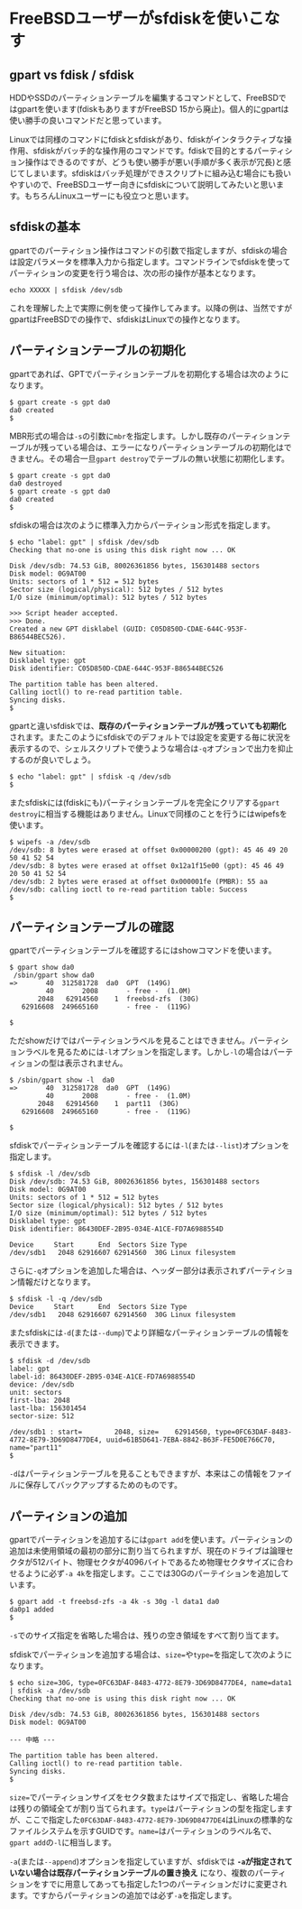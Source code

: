 # FreeBSDユーザーがsfdiskを使いこなす

## gpart vs fdisk / sfdisk

HDDやSSDのパーティションテーブルを編集するコマンドとして、FreeBSDではgpartを使います(fdiskもありますがFreeBSD 15から廃止)。個人的にgpartは使い勝手の良いコマンドだと思っています。

Linuxでは同様のコマンドにfdiskとsfdiskがあり、fdiskがインタラクティブな操作用、sfdiskがバッチ的な操作用のコマンドです。fdiskで目的とするパーティション操作はできるのですが、どうも使い勝手が悪い(手順が多く表示が冗長)と感じてしまいます。sfdiskはバッチ処理ができスクリプトに組み込む場合にも扱いやすいので、FreeBSDユーザー向きにsfdiskについて説明してみたいと思います。もちろんLinuxユーザーにも役立つと思います。

## sfdiskの基本

gpartでのパーティション操作はコマンドの引数で指定しますが、sfdiskの場合は設定パラメータを標準入力から指定します。コマンドラインでsfdiskを使ってパーティションの変更を行う場合は、次の形の操作が基本となります。

```console
echo XXXXX | sfdisk /dev/sdb
```

これを理解した上で実際に例を使って操作してみます。以降の例は、当然ですがgpartはFreeBSDでの操作で、sfdiskはLinuxでの操作となります。

## パーティションテーブルの初期化

gpartであれば、GPTでパーティションテーブルを初期化する場合は次のようになります。

```console
$ gpart create -s gpt da0
da0 created
$
```

MBR形式の場合は`-s`の引数に`mbr`を指定します。しかし既存のパーティションテーブルが残っている場合は、エラーになりパーティションテーブルの初期化はできません。その場合一旦`gpart destroy`でテーブルの無い状態に初期化します。

```console
$ gpart create -s gpt da0
da0 destroyed
$ gpart create -s gpt da0
da0 created
$
```

sfdiskの場合は次のように標準入力からパーティション形式を指定します。

```console
$ echo "label: gpt" | sfdisk /dev/sdb
Checking that no-one is using this disk right now ... OK

Disk /dev/sdb: 74.53 GiB, 80026361856 bytes, 156301488 sectors
Disk model: 0G9AT00
Units: sectors of 1 * 512 = 512 bytes
Sector size (logical/physical): 512 bytes / 512 bytes
I/O size (minimum/optimal): 512 bytes / 512 bytes

>>> Script header accepted.
>>> Done.
Created a new GPT disklabel (GUID: C05D850D-CDAE-644C-953F-B86544BEC526).

New situation:
Disklabel type: gpt
Disk identifier: C05D850D-CDAE-644C-953F-B86544BEC526

The partition table has been altered.
Calling ioctl() to re-read partition table.
Syncing disks.
$
```

gpartと違いsfdiskでは、**既存のパーティションテーブルが残っていても初期化**されます。またこのようにsfdiskでのデフォルトでは設定を変更する毎に状況を表示するので、シェルスクリプトで使うような場合は`-q`オプションで出力を抑止するのが良いでしょう。

```console
$ echo "label: gpt" | sfdisk -q /dev/sdb
$
```

またsfdiskには(fdiskにも)パーティションテーブルを完全にクリアする`gpart destroy`に相当する機能はありません。Linuxで同様のことを行うにはwipefsを使います。

```console
$ wipefs -a /dev/sdb
/dev/sdb: 8 bytes were erased at offset 0x00000200 (gpt): 45 46 49 20 50 41 52 54
/dev/sdb: 8 bytes were erased at offset 0x12a1f15e00 (gpt): 45 46 49 20 50 41 52 54
/dev/sdb: 2 bytes were erased at offset 0x000001fe (PMBR): 55 aa
/dev/sdb: calling ioctl to re-read partition table: Success
$
```

## パーティションテーブルの確認

gpartでパーティションテーブルを確認するにはshowコマンドを使います。

```console
$ gpart show da0
 /sbin/gpart show da0
=>       40  312581728  da0  GPT  (149G)
         40       2008       - free -  (1.0M)
       2048   62914560    1  freebsd-zfs  (30G)
   62916608  249665160       - free -  (119G)

$
```

ただshowだけではパーティションラベルを見ることはできません。パーティションラベルを見るためには`-l`オプションを指定します。しかし`-l`の場合はパーティションの型は表示されません。

```console
$ /sbin/gpart show -l  da0
=>       40  312581728  da0  GPT  (149G)
         40       2008       - free -  (1.0M)
       2048   62914560    1  part11  (30G)
   62916608  249665160       - free -  (119G)

$
```

sfdiskでパーティションテーブルを確認するには`-l`(または`--list`)オプションを指定します。

```console
$ sfdisk -l /dev/sdb
Disk /dev/sdb: 74.53 GiB, 80026361856 bytes, 156301488 sectors
Disk model: 0G9AT00
Units: sectors of 1 * 512 = 512 bytes
Sector size (logical/physical): 512 bytes / 512 bytes
I/O size (minimum/optimal): 512 bytes / 512 bytes
Disklabel type: gpt
Disk identifier: 86430DEF-2B95-034E-A1CE-FD7A6988554D

Device     Start      End  Sectors Size Type
/dev/sdb1   2048 62916607 62914560  30G Linux filesystem
```

さらに`-q`オプションを追加した場合は、ヘッダー部分は表示されずパーティション情報だけとなります。

```console
$ sfdisk -l -q /dev/sdb
Device     Start      End  Sectors Size Type
/dev/sdb1   2048 62916607 62914560  30G Linux filesystem
```

またsfdiskには`-d`(または`--dump`)でより詳細なパーティションテーブルの情報を表示できます。

```console
$ sfdisk -d /dev/sdb
label: gpt
label-id: 86430DEF-2B95-034E-A1CE-FD7A6988554D
device: /dev/sdb
unit: sectors
first-lba: 2048
last-lba: 156301454
sector-size: 512

/dev/sdb1 : start=        2048, size=    62914560, type=0FC63DAF-8483-4772-8E79-3D69D8477DE4, uuid=61B5D641-7EBA-8842-B63F-FE5D0E766C70, name="part11"
$
```

`-d`はパーティションテーブルを見ることもできますが、本来はこの情報をファイルに保存してバックアップするためのものです。

## パーティションの追加

gpartでパーティションを追加するには`gpart add`を使います。パーティションの追加は未使用領域の最初の部分に割り当てられますが、現在のドライブは論理セクタが512バイト、物理セクタが4096バイトであるため物理セクタサイズに合わせるように必ず`-a 4k`を指定します。ここでは30Gのパーテイションを追加しています。

```console
$ gpart add -t freebsd-zfs -a 4k -s 30g -l data1 da0
da0p1 added
$
```

`-s`でのサイズ指定を省略した場合は、残りの空き領域をすべて割り当てます。

sfdiskでパーティションを追加する場合は、`size=`や`type=`を指定して次のようになります。

```console
$ echo size=30G, type=0FC63DAF-8483-4772-8E79-3D69D8477DE4, name=data1 | sfdisk -a /dev/sdb
Checking that no-one is using this disk right now ... OK

Disk /dev/sdb: 74.53 GiB, 80026361856 bytes, 156301488 sectors
Disk model: 0G9AT00

--- 中略 ---

The partition table has been altered.
Calling ioctl() to re-read partition table.
Syncing disks.
$
```

`size=`でパーティションサイズをセクタ数またはサイズで指定し、省略した場合は残りの領域全てが割り当てられます。`type`はパーティションの型を指定しますが、ここで指定した`0FC63DAF-8483-4772-8E79-3D69D8477DE4`はLinuxの標準的なファイルシステムを示すGUIDです。`name=`はパーティションのラベル名で、`gpart add`の`-l`に相当します。

`-a`(または`--append`)オプションを指定していますが、sfdiskでは **`-a`が指定されていない場合は既存パーティションテーブルの置き換え** になり、複数のパーティションをすでに用意してあっても指定した1つのパーティションだけに変更されます。ですからパーティションの追加では必ず`-a`を指定します。

